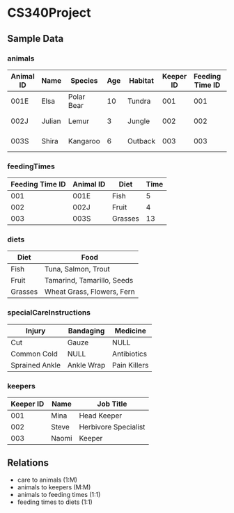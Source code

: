 # CS340Project
## Sample Data ##

### animals ###
| Animal ID | Name  | Species    | Age | Habitat  | Keeper ID | Feeding Time ID | Injury         |
|-----------|-------|------------|-----|----------|-----------|-----------------|----------------|
| 001E      | Elsa  | Polar Bear | 10  | Tundra   | 001       | 001             | Cut            |
| 002J      | Julian| Lemur      | 3   | Jungle   | 002       | 002             | Common Cold    |
| 003S      | Shira | Kangaroo   | 6   | Outback  | 003       | 003             | Sprained Ankle |

### feedingTimes ###
| Feeding Time ID | Animal ID | Diet    | Time |
|-----------------|-----------|---------|------|
| 001             | 001E      | Fish    | 5    |
| 002             | 002J      | Fruit   | 4    |
| 003             | 003S      | Grasses | 13   |

### diets ###
| Diet    | Food                       |
|---------|----------------------------|
| Fish    | Tuna, Salmon, Trout        |
| Fruit   | Tamarind, Tamarillo, Seeds |
| Grasses | Wheat Grass, Flowers, Fern |

### specialCareInstructions ###
| Injury         | Bandaging  | Medicine     |
|----------------|------------|--------------|
| Cut            | Gauze      | NULL         |
| Common Cold    | NULL       | Antibiotics  |
| Sprained Ankle | Ankle Wrap | Pain Killers |

### keepers ###
| Keeper ID | Name  | Job Title            |
|-----------|-------|----------------------|
| 001       | Mina  | Head Keeper          |
| 002       | Steve | Herbivore Specialist |
| 003       | Naomi | Keeper               |

## Relations ##
- care to animals (1:M)
- animals to keepers (M:M)
- animals to feeding times (1:1)
- feeding times to diets (1:1)
